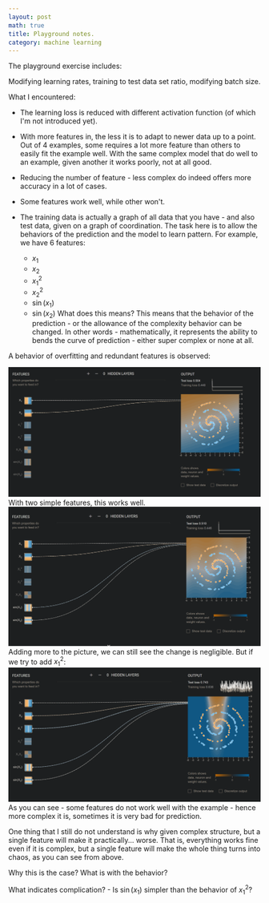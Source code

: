 ```yaml
---
layout: post
math: true
title: Playground notes.
category: machine learning 
---
```


The playground exercise includes: 

Modifying learning rates, training to test data set ratio, modifying batch size. 

What I encountered:

- The learning loss is reduced with different activation function (of which I'm not introduced yet). 

- With more features in, the less it is to adapt to newer data up to a point. Out of 4 examples, some requires a lot more feature than others to easily fit the example well. With the same complex model that do well to an example, given another it works poorly, not at all good.
- Reducing the number of feature - less complex do indeed offers more accuracy in a lot of cases. 
- Some features work well, while other won't. 

- The training data is actually a graph of all data that you have - and also test data, given on a graph of coordination. The task here is to allow the behaviors of the prediction and the model to learn pattern. For example, we have 6 features:
	- $x_{1}$
	- $x_{2}$
	- $x_{1}^{2}$
	- $x_{2}^{2}$
	- $\sin(x_{1})$
	- $\sin(x_{2})$
What does this means? This means that the behavior of the prediction - or the allowance of the complexity behavior can be changed. In other words - mathematically, it represents the ability to bends the curve of prediction - either super complex or none at all. 

A behavior of overfitting and redundant features is observed:

![The first behaviour](/images/Pasted%20image%2020231203150616.png)
With two simple features, this works well. 
![The first behaviour](/images/Pasted%20image%2020231203150708.png)
Adding more to the picture, we can still see the change is negligible. But if we try to add $x_{1}^{2}$:
![The first behaviour](/images/Pasted%20image%2020231203150751.png)
As you can see - some features do not work well with the example - hence more complex it is, sometimes it is very bad for prediction. 

One thing that I still do not understand is why given complex structure, but a single feature will make it practically... worse. That is, everything works fine even if it is complex, but a single feature will make the whole thing turns into chaos, as you can see from above. 

Why this is the case? What is with the behavior?

What indicates complication? - Is $\sin(x_{1})$ simpler than the behavior of $x_{1}^{2}$?
